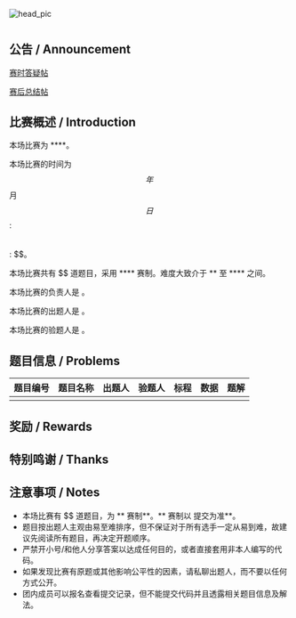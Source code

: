 ![head_pic]()

# 

## 公告 / Announcement

[赛时答疑帖]()

[赛后总结帖]()

## 比赛概述 / Introduction

本场比赛为 ****。

本场比赛的时间为 $$ 年 $$ 月 $$ 日 $$ : $$ ~ $$ : $$。

本场比赛共有 $$ 道题目，采用 **** 赛制。难度大致介于 ** 至 **** 之间。

本场比赛的负责人是 []()。

本场比赛的出题人是 []()。

本场比赛的验题人是 []()。

## 题目信息 / Problems

| 题目编号 | 题目名称 | 出题人 | 验题人 | 标程 | 数据 | 题解 |
| :----------: | :----------: | :----------: | :----------: | :----------: | :----------: | :----------: |
|  |  |  |  |  |  |  |

## 奖励 / Rewards

## 特别鸣谢 / Thanks

## 注意事项 / Notes

- 本场比赛有 $$ 道题目，为 ** 赛制**。** 赛制以  提交为准**。
- 题目按出题人主观由易至难排序，但不保证对于所有选手一定从易到难，故建议先阅读所有题目，再决定开题顺序。
- 严禁开小号/和他人分享答案以达成任何目的，或者直接套用非本人编写的代码。
- 如果发现比赛有原题或其他影响公平性的因素，请私聊出题人，而不要以任何方式公开。
- 团内成员可以报名查看提交记录，但不能提交代码并且透露相关题目信息及解法。